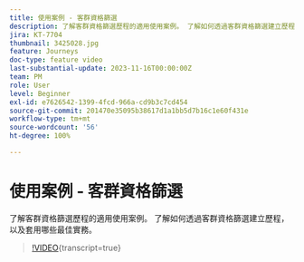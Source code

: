 ```yaml
---
title: 使用案例 - 客群資格篩選
description: 了解客群資格篩選歷程的適用使用案例。 了解如何透過客群資格篩選建立歷程，以及套用哪些最佳實務。
jira: KT-7704
thumbnail: 3425028.jpg
feature: Journeys
doc-type: feature video
last-substantial-update: 2023-11-16T00:00:00Z
team: PM
role: User
level: Beginner
exl-id: e7626542-1399-4fcd-966a-cd9b3c7cd454
source-git-commit: 201470e35095b38617d1a1bb5d7b16c1e60f431e
workflow-type: tm+mt
source-wordcount: '56'
ht-degree: 100%

---
```


# 使用案例 - 客群資格篩選

了解客群資格篩選歷程的適用使用案例。 了解如何透過客群資格篩選建立歷程，以及套用哪些最佳實務。

>[!VIDEO](https://video.tv.adobe.com/v/3425028?quality=12&learn=on){transcript=true}
